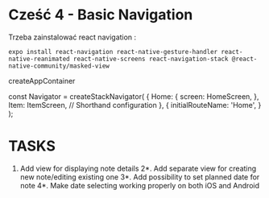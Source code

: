 # Cześć 4 - Basic Navigation

Trzeba zainstalować react navigation :
```
expo install react-navigation react-native-gesture-handler react-native-reanimated react-native-screens react-navigation-stack @react-native-community/masked-view
```

createAppContainer

const Navigator = createStackNavigator(
    {
        Home: {
            screen: HomeScreen,
        },
        Item: ItemScreen, // Shorthand configuration
    },
    {
        initialRouteName: 'Home',
    }
);

# TASKS
1. Add view for displaying note details
2*. Add separate view for creating new note/editing existing one
3*. Add possibility to set planned date for note
4*. Make date selecting working properly on both iOS and Android